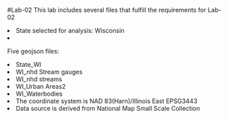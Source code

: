 #Lab-02
This lab includes several files that fulfill the requirements for Lab-02

<li>State selected for analysis: Wisconsin<li/>

Five geojson files:
<li>State_WI</li>
<li>WI_nhd Stream gauges</li>
<li>WI_nhd streams</li>
<li>WI_Urban Areas2</li>
<li>WI_Waterbodies</li>

<li>The coordinate system is NAD 83(Harn)/Illinois East  EPSG3443</li>

<li>Data source is derived from National Map Small Scale Collection</li>

